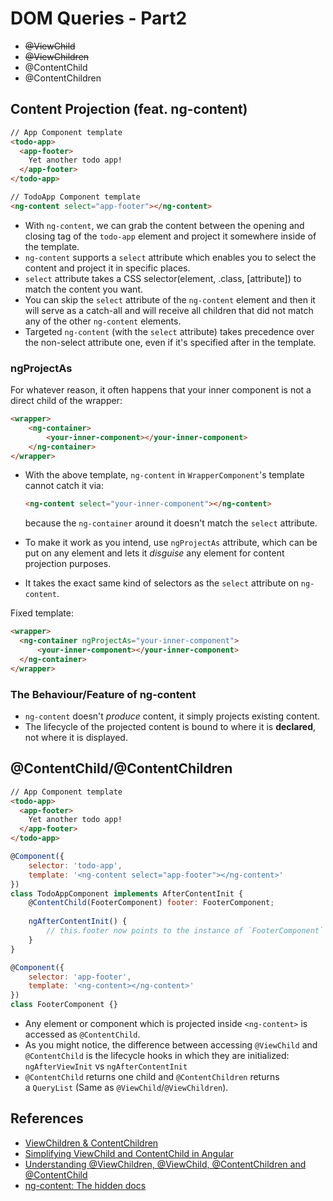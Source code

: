 # DOM Queries - Part2

- ~~@ViewChild~~
- ~~@ViewChildren~~
- @ContentChild
- @ContentChildren



## Content Projection (feat. ng-content)

```html
// App Component template
<todo-app>
  <app-footer>
    Yet another todo app!
  </app-footer>
</todo-app>
```

```html
// TodoApp Component template
<ng-content select="app-footer"></ng-content>
```

- With `ng-content`, we can grab the content between the opening and closing tag of the `todo-app` element and project it somewhere inside of the template. 
- `ng-content` supports a `select` attribute which enables you to select the content and project it in specific places. 
- `select` attribute takes a CSS selector(element, .class, [attribute]) to match the content you want.
- You can skip the `select` attribute of the `ng-content` element and then it will serve as a catch-all and will receive all children that did not match any of the other `ng-content` elements.
- Targeted `ng-content` (with the `select` attribute) takes precedence over the non-select attribute one, even if it's specified after in the template.



### ngProjectAs

For whatever reason, it often happens that your inner component is not a direct child of the wrapper:

```html
<wrapper>
	<ng-container>
    	<your-inner-component></your-inner-component>
    </ng-container>
</wrapper>
```

- With the above template, `ng-content` in `WrapperComponent`'s template cannot catch it via:

  ```html
  <ng-content select="your-inner-component"></ng-content>
  ```

   because the `ng-container` around it doesn't match the `select` attribute.

- To make it work as you intend, use `ngProjectAs` attribute, which can be put on any element and lets it *disguise* any element for content projection purposes.

- It takes the exact same kind of selectors as the `select` attribute on `ng-content`.

Fixed template:

```html
<wrapper>
  <ng-container ngProjectAs="your-inner-component">
      <your-inner-component></your-inner-component>
  </ng-container>
</wrapper>
```



### The Behaviour/Feature of ng-content

- `ng-content` doesn't *produce* content, it simply projects existing content.
- The lifecycle of the projected content is bound to where it is **declared**, not where it is displayed.



## @ContentChild/@ContentChildren

```html
// App Component template
<todo-app>
  <app-footer>
    Yet another todo app!
  </app-footer>
</todo-app>
```

```javascript
@Component({
    selector: 'todo-app',
    template: '<ng-content select="app-footer"></ng-content>'
})
class TodoAppComponent implements AfterContentInit {
  	@ContentChild(FooterComponent) footer: FooterComponent;
  
	ngAfterContentInit() {
    	// this.footer now points to the instance of `FooterComponent`
  	}
}

@Component({
	selector: 'app-footer',
	template: '<ng-content></ng-content>'
})
class FooterComponent {}
```

- Any element or component  which is projected inside `<ng-content>` is accessed as  `@ContentChild`.
- As you might notice, the difference between accessing `@ViewChild` and `@ContentChild` is the lifecycle hooks in which they are initialized: `ngAfterViewInit` vs `ngAfterContentInit`
- `@ContentChild` returns one child and `@ContentChildren` returns a `QueryList` (Same as `@ViewChild`/`@ViewChildren`).



## References

- [ViewChildren & ContentChildren](https://codecraft.tv/courses/angular/components/viewchildren-and-contentchildren/)
- [Simplifying ViewChild and ContentChild in Angular](https://www.infragistics.com/community/blogs/b/infragistics/posts/simplifying-viewchild-nad-contentchild-in-angular)
- [Understanding @ViewChildren, @ViewChild, @ContentChildren and @ContentChild](https://medium.com/@tkssharma/understanding-viewchildren-viewchild-contentchildren-and-contentchild-b16c9e0358e)
- [ng-content: The hidden docs](https://medium.com/claritydesignsystem/ng-content-the-hidden-docs-96a29d70d11b)